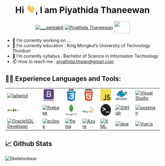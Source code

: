 <h1 align="center">Hi <img src="https://raw.githubusercontent.com/ABSphreak/ABSphreak/master/gifs/Hi.gif" width="30px">, I am Piyathida Thaneewan </h1>

<p align="center">
<a href="https://instagram.com/___pentakill?utm_medium=copy_link" target="blank"><img align="center" 
         src="https://upload.wikimedia.org/wikipedia/commons/thumb/e/e7/Instagram_logo_2016.svg/2048px-Instagram_logo_2016.svg.png" alt="___pentakill" height="40" width="40" /></a>
<a href="https://www.facebook.com/Mymewskeletonbaer/" target="blank"><img align="center" 
         src="http://pngimg.com/uploads/facebook_logos/facebook_logos_PNG19764.png" alt="Piyathida Thaneewan" height="70" width="60"/></a>
 <a href = "mailto: piyathida.thwan@gmail.com"><img align="center" 
         src="https://cdn-icons-png.flaticon.com/512/281/281769.png" height="40" width="50" /></a>
</p>

- 🔭 I’m currently working on ...
- 🌱 I’m currently education : King Mongkut’s University of Technology Thonburi 
- 🌱 I’m currently syllabus : Bachelor of Science in Information Technology                    
- 📫 How to reach me : piyathida.thwan@gmail.com 


## 👨‍💻 Experience Languages and Tools:
<table align="center">
    <tbody>
        <tr>
            <td>
                <a href="https://tailwindcss.com/" target="_blank">
                    <img src="https://www.vectorlogo.zone/logos/tailwindcss/tailwindcss-icon.svg" 
                    alt="tailwind" title="tailwind" width="40" height="40"/>
                </a>
            </td>
            <td>
                <a href="https://getbootstrap.com" target="_blank">
                    <img src="https://raw.githubusercontent.com/devicons/devicon/master/icons/bootstrap/bootstrap-plain-wordmark.svg" 
                    alt="bootstrap" title="bootstrap" width="40" height="40"/>
                </a>
            </td>
            <td>
                <a href="https://www.w3schools.com/css/" target="_blank">
                    <img src="https://raw.githubusercontent.com/devicons/devicon/master/icons/css3/css3-original-wordmark.svg" 
                    alt="css3" title="CSS" width="40" height="40"/>
                </a>
            </td>
            <td>
                <a href="https://www.w3.org/html/" target="_blank">
                    <img src="https://raw.githubusercontent.com/devicons/devicon/master/icons/html5/html5-original-wordmark.svg" 
                    alt="html5" title="HTML" width="40" height="40"/>
                </a>
            </td>
            <td>
                <a href="https://developer.mozilla.org/en-US/docs/Web/JavaScript" target="_blank">
                    <img src="https://raw.githubusercontent.com/devicons/devicon/master/icons/javascript/javascript-original.svg" 
                    alt="javascript" title="javascript" width="40" height="40"/>
                </a>
            </td>
            <td>
                <a href="https://www.docker.com/" target="_blank">
                    <img src="https://raw.githubusercontent.com/devicons/devicon/master/icons/docker/docker-original-wordmark.svg" 
                    alt="docker" title="Docker" width="40" height="40"/>
                </a>
            </td>
            <td>
                <a href="#">
                    <img alt="Visual Studio" title="Visual Studio Code" width="40" height="40" src="https://img.icons8.com/fluent/48/000000/visual-studio-code-2019.png" />
                </a>
            </td>
        </tr>
        <tr>
            <td>
                <a href="https://nodejs.org" target="_blank">
                    <img src="https://raw.githubusercontent.com/devicons/devicon/master/icons/nodejs/nodejs-original-wordmark.svg" 
                     alt="nodejs" title="nodejs" width="40" height="40"/>
                </a>
            </td>
            <td>
                <a href="https://firebase.google.com/" target="_blank">
                    <img src="https://www.vectorlogo.zone/logos/firebase/firebase-icon.svg" 
                    alt="firebase" title="firebase" width="40" height="40"/>
                </a>
            </td>
            <td >
                <a href="https://www.mongodb.com/" target="_blank">
                    <img src="https://raw.githubusercontent.com/devicons/devicon/master/icons/mongodb/mongodb-original-wordmark.svg" 
                    alt="mongodb" title="mongodb"  width="40" height="40"/>
                </a>
            </td>
            <td>
                <a href="https://www.mysql.com/" target="_blank">
                    <img src="https://raw.githubusercontent.com/devicons/devicon/master/icons/mysql/mysql-original-wordmark.svg" 
                    alt="mysql" title="MySQL" width="40" height="40"/>
                </a>
            </td>
            <td>
                <a href="#">
                    <img alt="Terminal" title="Terminal" width="40" height="40" src="https://raw.githubusercontent.com/github/explore/80688e429a7d4ef2fca1e82350fe8e3517d3494d/topics/terminal/terminal.png" />
                </a>
            </td>
            <td>
                <a href="#">
                    <img alt="GitHub" title="GitHub" width="40" height="40" src="https://i.imgur.com/DZgetVv.png" />
                </a>
            </td>
            <td>
                <a href="#">
                    <img alt="postman" title="postman" width="40" height="40" src="http://1.bp.blogspot.com/-zpFycyecyMI/VcGzN99b6nI/AAAAAAAAAfs/SKdApnfD1I4/s1600/logo-postman-icon.png" />
                </a>
            </td>
        </tr>
        <tr>
            <td>
                <a href="#" target="_blank">
                    <img src="https://upload.wikimedia.org/wikipedia/en/thumb/6/68/Oracle_SQL_Developer_logo.svg/1200px-Oracle_SQL_Developer_logo.svg.png" 
                    alt="OracleSQL Developer" title="Oracle SQL Developer" width="40" height="40"/>
                </a>
            </td>
            <td>
                <a href="#" target="_blank">
                    <img src="https://i.dlpng.com/static/png/7199121_preview.png"
                     alt="eclipse" title="Eclipse" width="40" height="40"/>
                </a>
            </td>
            <td >
                <a href="#" target="_blank">
                    <img src="https://cdn.icon-icons.com/icons2/2429/PNG/512/figma_logo_icon_147289.png" alt="figma" title="Figma" width="40" height="40"/>
                </a>
            </td>
            <td>
                <a href="#" target="_blank">
                    <img src="https://cdn-icons-png.flaticon.com/512/873/873107.png" alt="Azure" title="Azure" width="40" height="40"  />
                </a>
            </td>
            <td>
                <a href="#">
                    <img alt="XML" title="XML" width="40" height="40" src="https://icons-for-free.com/iconfiles/png/512/file+xml+icon-1320183613266774856.png" />
                </a>
            </td>
            <td>
                <a href="#">
                    <img alt="java" title="java" width="40" height="40" src="https://cdn.iconscout.com/icon/free/png-256/java-60-1174953.png" />
                </a>
            </td>
            <td>
                <a href="#">
                    <img alt="Vue.js" title="Vue.js " width="40" height="40" src="https://upload.wikimedia.org/wikipedia/commons/thumb/9/95/Vue.js_Logo_2.svg/1184px-Vue.js_Logo_2.svg.png" />
                </a>
            </td>
        </tr>
    </tbody>
</table>


## 📈 Github Stats
<img align="center" src="https://github-readme-stats.vercel.app/api/top-langs?username=Skeletonbear&show_icons=true&locale=en&layout=compact" alt="Skeletonbear" />

